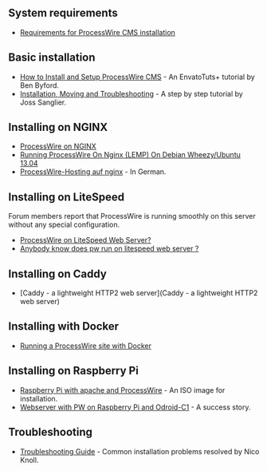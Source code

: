 ## System requirements

* [Requirements for ProcessWire CMS installation](https://processwire.com/about/requirements/)

## Basic installation

* [How to Install and Setup ProcessWire CMS](http://webdesign.tutsplus.com/tutorials/how-to-install-and-setup-processwire-cms--cms-25509) - An EnvatoTuts+ tutorial by Ben Byford.
* [Installation, Moving and Troubleshooting](https://processwire.com/docs/tutorials/installation-moving-and-troubleshooting/) - A step by step tutorial by Joss Sanglier.

## Installing on NGINX

* [ProcessWire on NGINX](https://processwire.com/talk/topic/275-processwire-on-nginx/)
* [Running ProcessWire On Nginx (LEMP) On Debian Wheezy/Ubuntu 13.04](https://www.howtoforge.com/running-processwire-on-nginx-lemp-on-debian-wheezy-ubuntu-13.04)
* [ProcessWire-Hosting auf nginx](https://timmehosting.de/processwire-hosting-auf-nginx) - In German.

## Installing on LiteSpeed
Forum members report that ProcessWire is running smoothly on this server without any special configuration.

* [ProcessWire on LiteSpeed Web Server?](https://processwire.com/talk/topic/1212-processwire-on-litespeed-web-server/)
* [Anybody know does pw run on litespeed web server ?](https://processwire.com/talk/topic/10263-anybody-know-does-pw-run-on-litespeed-web-server/)

## Installing on Caddy

* [Caddy - a lightweight HTTP2 web server](Caddy - a lightweight HTTP2 web server)

## Installing with Docker

* [Running a ProcessWire site with Docker](https://processwire.com/talk/topic/10736-running-a-processwire-site-with-docker/)

## Installing on Raspberry Pi

* [Raspberry Pi with apache and ProcessWire](https://processwire.com/talk/topic/4125-raspberry-pi-with-apache-and-processwire/) - An ISO image for installation.
* [Webserver with PW on Raspberry Pi and Odroid-C1](https://processwire.com/talk/topic/8935-webserver-with-pw-on-raspberry-pi-and-odroid-c1/) - A success story.


## Troubleshooting

* [Troubleshooting Guide](https://processwire.com/docs/tutorials/troubleshooting-guide/) - Common installation problems resolved by Nico Knoll.
